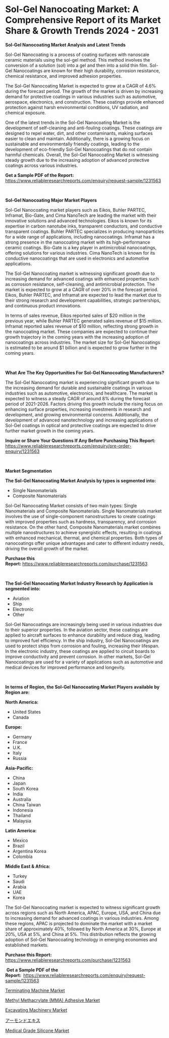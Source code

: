 <p><h1>Sol-Gel Nanocoating Market: A Comprehensive Report of its Market Share & Growth Trends 2024 - 2031</h1></p><p><strong>Sol-Gel Nanocoating Market Analysis and Latest Trends</strong></p>
<p><p>Sol-Gel Nanocoating is a process of coating surfaces with nanoscale ceramic materials using the sol-gel method. This method involves the conversion of a solution (sol) into a gel and then into a solid thin film. Sol-Gel Nanocoatings are known for their high durability, corrosion resistance, chemical resistance, and improved adhesion properties.</p><p>The Sol-Gel Nanocoating Market is expected to grow at a CAGR of 4.6% during the forecast period. The growth of the market is driven by increasing demand for protective coatings in various industries such as automotive, aerospace, electronics, and construction. These coatings provide enhanced protection against harsh environmental conditions, UV radiation, and chemical exposure.</p><p>One of the latest trends in the Sol-Gel Nanocoating Market is the development of self-cleaning and anti-fouling coatings. These coatings are designed to repel water, dirt, and other contaminants, making surfaces easier to clean and maintain. Additionally, there is a growing focus on sustainable and environmentally friendly coatings, leading to the development of eco-friendly Sol-Gel Nanocoatings that do not contain harmful chemicals. Overall, the Sol-Gel Nanocoating Market is witnessing steady growth due to the increasing adoption of advanced protective coatings across various industries.</p></p>
<p><strong>Get a Sample PDF of the Report:&nbsp;</strong> <a href="https://www.reliableresearchreports.com/enquiry/request-sample/1231563">https://www.reliableresearchreports.com/enquiry/request-sample/1231563</a></p>
<p>&nbsp;</p>
<p><strong>Sol-Gel Nanocoating Major Market Players</strong></p>
<p><p>Sol-Gel Nanocoating market players such as Eikos, Buhler PARTEC, Inframat, Bio-Gate, and Cima NanoTech are leading the market with their innovative solutions and advanced technologies. Eikos is known for its expertise in carbon nanotube inks, transparent conductors, and conductive transparent coatings. Buhler PARTEC specializes in producing nanoparticles for a wide range of applications, including nanocoatings. Inframat has a strong presence in the nanocoating market with its high-performance ceramic coatings. Bio-Gate is a key player in antimicrobial nanocoatings, offering solutions for various industries. Cima NanoTech is known for its conductive nanocoatings that are used in electronics and automotive applications.</p><p>The Sol-Gel Nanocoating market is witnessing significant growth due to increasing demand for advanced coatings with enhanced properties such as corrosion resistance, self-cleaning, and antimicrobial protection. The market is expected to grow at a CAGR of over 20% in the forecast period. Eikos, Buhler PARTEC, and Inframat are expected to lead the market due to their strong research and development capabilities, strategic partnerships, and continuous product innovations.</p><p>In terms of sales revenue, Eikos reported sales of $20 million in the previous year, while Buhler PARTEC generated sales revenue of $15 million. Inframat reported sales revenue of $10 million, reflecting strong growth in the nanocoating market. These companies are expected to continue their growth trajectory in the coming years with the increasing adoption of nanocoatings across industries. The market size for Sol-Gel Nanocoatings is estimated to be around $1 billion and is expected to grow further in the coming years.</p></p>
<p>&nbsp;</p>
<p><strong>What Are The Key Opportunities For Sol-Gel Nanocoating Manufacturers?</strong></p>
<p><p>The Sol-Gel Nanocoating market is experiencing significant growth due to the increasing demand for durable and sustainable coatings in various industries such as automotive, electronics, and healthcare. The market is expected to witness a steady CAGR of around 8% during the forecast period of 2021-2026. Factors driving this growth include the rising focus on enhancing surface properties, increasing investments in research and development, and growing environmental concerns. Additionally, the development of advanced nanotechnology and increasing applications of Sol-Gel coatings in optical and protective coatings are expected to drive further market growth in the coming years.</p></p>
<p><strong>Inquire or Share Your Questions If Any Before Purchasing This Report:</strong> <a href="https://www.reliableresearchreports.com/enquiry/pre-order-enquiry/1231563">https://www.reliableresearchreports.com/enquiry/pre-order-enquiry/1231563</a></p>
<p>&nbsp;</p>
<p><strong>Market Segmentation</strong></p>
<p><strong>The Sol-Gel Nanocoating Market Analysis by types is segmented into:</strong></p>
<p><ul><li>Single Nanomaterials</li><li>Composite Nanomaterials</li></ul></p>
<p><p>Sol-Gel Nanocoating Market consists of two main types: Single Nanomaterials and Composite Nanomaterials. Single Nanomaterials market involves the use of single-component nanostructures to create coatings with improved properties such as hardness, transparency, and corrosion resistance. On the other hand, Composite Nanomaterials market combines multiple nanostructures to achieve synergistic effects, resulting in coatings with enhanced mechanical, thermal, and chemical properties. Both types of nanocoatings offer unique advantages and cater to different industry needs, driving the overall growth of the market.</p></p>
<p><strong>Purchase this Report:&nbsp;</strong><a href="https://www.reliableresearchreports.com/purchase/1231563">https://www.reliableresearchreports.com/purchase/1231563</a></p>
<p>&nbsp;</p>
<p><strong>The Sol-Gel Nanocoating Market Industry Research by Application is segmented into:</strong></p>
<p><ul><li>Aviation</li><li>Ship</li><li>Electronic</li><li>Other</li></ul></p>
<p><p>Sol-Gel Nanocoatings are increasingly being used in various industries due to their superior properties. In the aviation sector, these coatings are applied to aircraft surfaces to enhance durability and reduce drag, leading to improved fuel efficiency. In the ship industry, Sol-Gel Nanocoatings are used to protect ships from corrosion and fouling, increasing their lifespan. In the electronic industry, these coatings are applied to circuit boards to improve conductivity and prevent corrosion. In other markets, Sol-Gel Nanocoatings are used for a variety of applications such as automotive and medical devices for improved performance and longevity.</p></p>
<p>&nbsp;</p>
<p><strong>In terms of Region, the Sol-Gel Nanocoating Market Players available by Region are:</strong></p>
<p>
    <p> <strong> North America: </strong>
        <ul>
            <li>United States</li>
            <li>Canada</li>
        </ul>
        </p> 
    <p> <strong> Europe: </strong>
        <ul>
            <li>Germany</li>
            <li>France</li>
            <li>U.K.</li>
            <li>Italy</li>
            <li>Russia</li>
        </ul>
        </p> 
    <p> <strong> Asia-Pacific: </strong>
        <ul>
            <li>China</li>
            <li>Japan</li>
            <li>South Korea</li>
            <li>India</li>
            <li>Australia</li>
            <li>China Taiwan</li>
            <li>Indonesia</li>
            <li>Thailand</li>
            <li>Malaysia</li>
        </ul>
        </p> 
    <p> <strong> Latin America: </strong>
        <ul>
            <li>Mexico</li>
            <li>Brazil</li>
            <li>Argentina Korea</li>
            <li>Colombia</li>
        </ul>
        </p> 
    <p> <strong> Middle East & Africa: </strong>
        <ul>
            <li>Turkey</li>
            <li>Saudi</li>
            <li>Arabia</li>
            <li>UAE</li>
            <li>Korea</li>
        </ul>
    </p>
    </p>
<p><p>The Sol-Gel Nanocoating market is expected to witness significant growth across regions such as North America, APAC, Europe, USA, and China due to increasing demand for advanced coatings in various industries. Among these regions, APAC is projected to dominate the market with a market share of approximately 40%, followed by North America at 30%, Europe at 20%, USA at 5%, and China at 5%. This distribution reflects the growing adoption of Sol-Gel Nanocoating technology in emerging economies and established markets.</p></p>
<p><strong>Purchase this Report: </strong><a href="https://www.reliableresearchreports.com/purchase/1231563">https://www.reliableresearchreports.com/purchase/1231563</a></p>
<p>&nbsp;<strong>Get a Sample PDF of the Report:&nbsp;&nbsp;</strong><a href="https://www.reliableresearchreports.com/enquiry/request-sample/1231563">https://www.reliableresearchreports.com/enquiry/request-sample/1231563</a></p>
<p><strong></strong></p>
<p><p><a href="https://issuu.com/reportprime-2/docs/terminating-machine-market-size-2030.pptx">Terminating Machine Market</a></p><p><a href="https://github.com/wusalecollins540tpqoz/Market-Research-Report-List-1/blob/main/methyl-methacrylate-mma-adhesive-market.md">Methyl Methacrylate (MMA) Adhesive Market</a></p><p><a href="https://issuu.com/reportprime-2/docs/excavating-machinery-market-size-2030.pptx">Excavating Machinery Market</a></p><p><a href="https://github.com/joaejkdzgyljvo6/Market-Research-Report-List-1/blob/main/2629283623.md">アーモンドエキス</a></p><p><a href="https://github.com/pjcfca/Market-Research-Report-List-1/blob/main/medical-grade-silicone-market.md">Medical Grade Silicone Market</a></p></p>